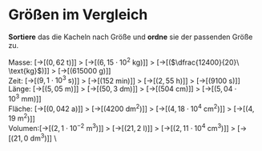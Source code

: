 <!--
version:  0.0.1

language: de

@style
input {
    text-align: center;
}

.flex-container {
    display: flex;
    flex-wrap: wrap;
    align-items: stretch;
    gap: 20px;
}

.flex-child {
    flex: 1;
    min-width: 350px;
    margin-right: 20px;
}

@media (max-width: 400px) {
    .flex-child {
        flex: 100%;
        margin-right: 0;
    }
}
@end

formula: \carry   \textcolor{red}{\scriptsize #1}
formula: \digit   \rlap{\carry{#1}}\phantom{#2}#2
formula: \permil  \text{‰}

import: https://raw.githubusercontent.com/LiaTemplates/Tikz-Jax/main/README.md

script: https://cdn.jsdelivr.net/gh/LiaTemplates/Tikz-Jax@main/dist/index.js


tags: Einheiten, Dezimalzahlen, Bruchrechnung, Länge, Masse, Zeit, Fläche, Volumen, mittel, normal, Angeben

comment: Welche Einheit gehört zu welcher Größe? Und was ist dabei noch wie groß?

author: Martin Lommatzsch

-->




# Größen im Vergleich


**Sortiere** das die Kacheln nach Größe und **ordne** sie der passenden Größe zu.



<!-- data-randomize="true"  -->
Masse:  [->[($0{,}62\ \text{t}$)]] $>$ [->[($6,15\cdot 10^2\ \text{kg}$)]] $>$ [->[($\dfrac{12400}{20}\ \text{kg}$)]] $>$ [->[($615000\ \text{g}$)]]  \
Zeit:   [->[($9{,}1\cdot 10^3\ \text{s}$)]] $>$ [->[($152\ \text{min}$)]] $>$ [->[($2,55\ \text{h}$)]] $>$ [->[($9100\ \text{s}$)]]  \
Länge:  [->[($5{,}05\ \text{m}$)]] $>$ [->[($50{,}3\ \text{dm}$)]] $>$ [->[($504\ \text{cm}$)]] $>$ [->[($5,04\cdot 10^3\ \text{mm}$)]]  \
Fläche: [->[($0{,}042\ \text{a}$)]] $>$ [->[($4200\ \text{dm}^2$)]] $>$ [->[($4,18\cdot 10^4\ \text{cm}^2$)]] $>$ [->[($4,19\ \text{m}^2$)]]  \
Volumen:[->[($2,1\cdot 10^{-2}\ \text{m}^3$)]] $>$ [->[($21,2\ \text{l}$)]] $>$ [->[($2,11\cdot 10^4\ \text{cm}^3$)]] $>$ [->[($21,0\ \text{dm}^3$)]]  \





